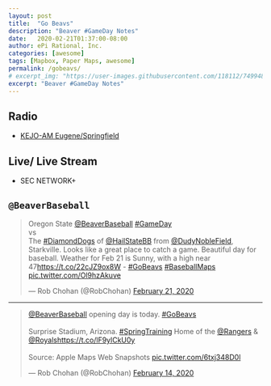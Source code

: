 ```yaml
---
layout: post
title:  "Go Beavs"
description: "Beaver #GameDay Notes"
date:   2020-02-21T01:37:00-08:00
author: ePi Rational, Inc.
categories: [awesome]
tags: [Mapbox, Paper Maps, awesome]
permalink: /gobeavs/
# excerpt_img: "https://user-images.githubusercontent.com/118112/74994809-e9100e00-5403-11ea-9e67-6403a34ec26e.gif"
excerpt: "Beaver #GameDay Notes"
---
```


## Radio 

* [KEJO-AM Eugene/Springfield](https://tunein.com/radio/KEJO-AM-1240-s32455/)

## Live/ Live Stream
*  SEC NETWORK+



## `@BeaverBaseball`

<blockquote class="twitter-tweet"><p lang="en" dir="ltr">Oregon State <a href="https://twitter.com/BeaverBaseball?ref_src=twsrc%5Etfw">@BeaverBaseball</a> <a href="https://twitter.com/hashtag/GameDay?src=hash&amp;ref_src=twsrc%5Etfw">#GameDay</a> <br>vs<br>The <a href="https://twitter.com/hashtag/DiamondDogs?src=hash&amp;ref_src=twsrc%5Etfw">#DiamondDogs</a> of <a href="https://twitter.com/HailStateBB?ref_src=twsrc%5Etfw">@HailStateBB</a> from <a href="https://twitter.com/DudyNobleField?ref_src=twsrc%5Etfw">@DudyNobleField</a>, Starkville. Looks like a great place to catch a game. Beautiful day for baseball. Weather for Feb 21 is Sunny, with a high near 47<a href="https://t.co/22cJZ9ox8W">https://t.co/22cJZ9ox8W</a> - <a href="https://twitter.com/hashtag/GoBeavs?src=hash&amp;ref_src=twsrc%5Etfw">#GoBeavs</a> <a href="https://twitter.com/hashtag/BaseballMaps?src=hash&amp;ref_src=twsrc%5Etfw">#BaseballMaps</a> <a href="https://t.co/Ol9hzAkuve">pic.twitter.com/Ol9hzAkuve</a></p>&mdash; Rob Chohan (@RobChohan) <a href="https://twitter.com/RobChohan/status/1230924669231845376?ref_src=twsrc%5Etfw">February 21, 2020</a></blockquote> 

---

<blockquote class="twitter-tweet"><p lang="en" dir="ltr"><a href="https://twitter.com/BeaverBaseball?ref_src=twsrc%5Etfw">@BeaverBaseball</a> opening day is today. <a href="https://twitter.com/hashtag/GoBeavs?src=hash&amp;ref_src=twsrc%5Etfw">#GoBeavs</a> <br><br>Surprise Stadium, Arizona. <a href="https://twitter.com/hashtag/SpringTraining?src=hash&amp;ref_src=twsrc%5Etfw">#SpringTraining</a> Home of the <a href="https://twitter.com/Rangers?ref_src=twsrc%5Etfw">@Rangers</a> &amp; <a href="https://twitter.com/Royals?ref_src=twsrc%5Etfw">@Royals</a><a href="https://t.co/lF9ylCkU0y">https://t.co/lF9ylCkU0y</a><br><br>Source: Apple Maps Web Snapshots <a href="https://t.co/6txj348D0l">pic.twitter.com/6txj348D0l</a></p>&mdash; Rob Chohan (@RobChohan) <a href="https://twitter.com/RobChohan/status/1228402557350887424?ref_src=twsrc%5Etfw">February 14, 2020</a></blockquote> 
